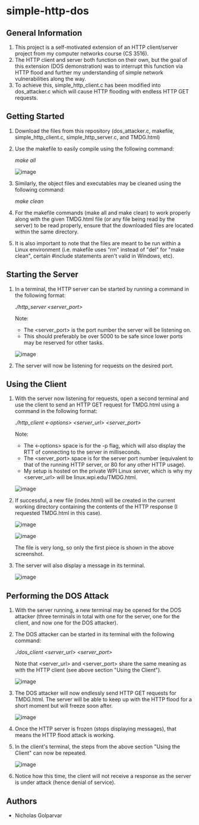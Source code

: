 # simple-http-dos

## General Information
1. This project is a self-motivated extension of an HTTP client/server project from my computer networks course (CS 3516).
2. The HTTP client and server both function on their own, but the goal of this extension (DOS demonstration) was to interrupt this function via HTTP flood and further my understanding of simple network vulnerabilities along the way.
3. To achieve this, simple_http_client.c has been modified into dos_attacker.c which will cause HTTP flooding with endless HTTP GET requests.

## Getting Started
1. Download the files from this repository (dos_attacker.c, makefile, simple_http_client.c, simple_http_server.c, and TMDG.html)
2. Use the makefile to easily compile using the following command:

   _make all_

    ![image](https://github.com/user-attachments/assets/e4cea051-c71e-4ccd-b0eb-17c7823d5029)


3. Similarly, the object files and executables may be cleaned using the following command:

   _make clean_

4. For the makefile commands (make all and make clean) to work properly along with the given TMDG.html file (or any file being read by the server) to be read properly, ensure that the downloaded files are located within the same directory.

5. It is also important to note that the files are meant to be run within a Linux environment (i.e. makefile uses "rm" instead of "del" for "make clean", certain #include statements aren't valid in Windows, etc).

## Starting the Server

1. In a terminal, the HTTP server can be started by running a command in the following format:

   _./http_server <server_port>_

    Note:
    - The <server_port> is the port number the server will be listening on.
    - This should preferably be over 5000 to be safe since lower ports may be reserved for other tasks.

    ![image](https://github.com/user-attachments/assets/993cc864-bf34-498e-bf5a-bf64dc3bad5a)

2. The server will now be listening for requests on the desired port.

## Using the Client

1. With the server now listening for requests, open a second terminal and use the client to send an HTTP GET request for TMDG.html using a command in the following format:

   _./http_client <-options> <server_url> <server_port>_

   Note:
   - The <-options> space is for the -p flag, which will also display the RTT of connecting to the server in milliseconds.
   - The <server_port> space is for the server port number (equivalent to that of the running HTTP server, or 80 for any other HTTP usage).
   - My setup is hosted on the private WPI Linux server, which is why my <server_url> will be linux.wpi.edu/TMDG.html.

    ![image](https://github.com/user-attachments/assets/4f3485a1-0e1f-41ff-94f0-1b7943a974d7)

2. If successful, a new file (index.html) will be created in the current working directory containing the contents of the HTTP response (I requested TMDG.html in this case).

    ![image](https://github.com/user-attachments/assets/027f2f0b-9141-4483-bf9d-5cc342561366)


    ![image](https://github.com/user-attachments/assets/2462eb3f-cdd7-415a-b3aa-86edd249f993)

   The file is very long, so only the first piece is shown in the above screenshot.

3. The server will also display a message in its terminal.

    ![image](https://github.com/user-attachments/assets/7b712085-5e4c-4d0a-a364-b9f2f83c7639)

## Performing the DOS Attack

1. With the server running, a new terminal may be opened for the DOS attacker (three terminals in total with one for the server, one for the client, and now one for the DOS attacker).
  
2. The DOS attacker can be started in its terminal with the following command:

   _./dos_client <server_url> <server_port>_

   Note that <server_url> and <server_port> share the same meaning as with the HTTP client (see above section "Using the Client").
   
    ![image](https://github.com/user-attachments/assets/6d8127d0-86c2-4b95-9399-5f9253a0a74b)

4. The DOS attacker will now endlessly send HTTP GET requests for TMDG.html. The server will be able to keep up with the HTTP flood for a short moment but will freeze soon after.

    ![image](https://github.com/user-attachments/assets/82da6eb1-f90a-4e8b-a569-09b5761b48f7)

5. Once the HTTP server is frozen (stops displaying messages), that means the HTTP flood attack is working.

6. In the client's terminal, the steps from the above section "Using the Client" can now be repeated.

    ![image](https://github.com/user-attachments/assets/28a46fec-5036-4476-b738-a10941bae574)

7. Notice how this time, the client will not receive a response as the server is under attack (hence denial of service).

## Authors
 - Nicholas Golparvar
